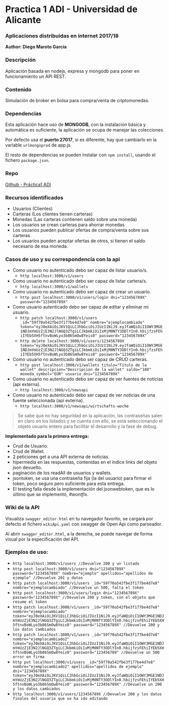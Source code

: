 # Practica 1 ADI - Universidad de Alicante
### Aplicaciones distribuidas en internet 2017/18
**Author: Diego Maroto García**

### Descripción
Aplicación basada en nodejs, express y mongodb para poner en funcionamiento un API REST.

### Contenido
Simulación de broker en bolsa para compra/venta de criptomonedas.

### Dependencias
Esta aplicación hace uso de **MONGODB**, con la instalación básica y automática es suficiente, la aplicación se ocupa de manejar las colecciones

Por defecto usa el **puerto 27017**, si es diferente, hay que cambiarlo en la variable `urlmongoprod` de app.js

El resto de dependencias se pueden instalar con `npm install`, usando el fichero `package.json`.

### Repo
[Github - Práctica1 ADI](https://github.com/DiegoMGar/practica1ADI)

### Recursos identificados
- Usuarios (Clientes)
- Carteras (Los clientes tienen carteras)
- Monedas (Las carteras contienen saldo sobre una moneda)
- Los usuarios se crean carteras para ahorrar monedas
- Los usuarios pueden publicar ofertas de compra/venta sobre sus carteras
- Los usuarios pueden aceptar ofertas de otros, si tienen el saldo necesario de esa moneda.

### Casos de uso y su correspondencia con la api
- Como usuario no autenticado debo ser capaz de listar usuario/s.
  - `http localhost:3000/v1/users`
- Como usuario no autenticado debo ser capaz de listar cartera/s.
  - `http localhost:3000/v1/wallets`
- Como usuario no autenticado debo ser capaz de crear un usuario.
  - `http post localhost:3000/v1/users/login dni="123456789X" password="123456789X"`
- Como usuario autenticado debo ser capaz de editar y eliminar mi usuario.
  - `http patch localhost:3000/v1/users _id="59f70a542fbe3f177be4d7e8" nombre="ejemplocambiado" token="eyJ0eXAiOiJKV1QiLCJhbGciOiJIUzI1NiJ9.eyJfaWQiOiI1OWY3MGE1NDJmYmUzZjE3N2JlNGQ3ZTgiLCJkbmkiOiIxMjM0NTY3ODlYIn0.hbijfzsFEhiIYEb5XH5ftnvBoWLyo3b86SmOw8Yeis0" password="123456789X"`
  - `http delete localhost:3000/v1/users/123456789X token="eyJ0eXAiOiJKV1QiLCJhbGciOiJIUzI1NiJ9.eyJfaWQiOiI1OWY3MGE1NDJmYmUzZjE3N2JlNGQ3ZTgiLCJkbmkiOiIxMjM0NTY3ODlYIn0.hbijfzsFEhiIYEb5XH5ftnvBoWLyo3b86SmOw8Yeis0" password="123456789X"`
- Como usuario no autenticado debo ser capaz de CRUD carteras.
  - `http post localhost:3000/v1/wallets titulo="Título de la wallet" descripcion="Descripcion de la wallet" saldo="100" moneda_symbol="EUR" usuario_dni="123456789X"` 
- Como usuario no autenticado debo ser capaz de ver fuentes de noticias (api externa).
  - `http localhost:3000/v1/newsapi`
- Como usuario no autenticado debo ser capaz de ver noticias de una fuente seleccionada (api externa).
  - `http localhost:3000/v1/newsapi/wirtschafts-woche`

> Se sabe que no hay seguridad en la aplicación, las contraseñas salen en claro en los listados y se cuenta con ello, se está seleccionando el objeto usuario entero para facilitar el desarrollo y la fase de debug.

**Implementado para la primera entrega:**

- Crud de Usuario.
- Crud de Wallet.
- 2 peticiones get a una API externa de noticias.
- hipermedia en las respuestas, contenidas en el índice links del objeto json devuelto.
- paginación de los readAll de usuarios y wallets.
- jsontoken, se usa una contraseña fija (la del usuario) para firmar el token, poco seguro pero suficiente para esta entrega.
- El testing falla desde la implementación del jsonwebtoken, que es lo último que se implementó, _#wontfix_.

### Wiki de la API
Visualiza `swagger_editor.html` en tu navegador favorito, se cargará por defecto el fichero `wikiApi.yaml` con swagger de Open Api como parseador.

Al abrir `swagger_editor.html`, a la derecha, se puede navegar de forma visual por la especificación del API.

### Ejemplos de uso:
- `http localhost:3000/v1/users //Devuelve 200 y un listado`
- `http post localhost:3000/v1/users dni="123456789X" password="123456789X" nombre="ejemplo" apellidos="apellidos de ejemplo" //Devuelve 201 y datos`
- `http patch localhost:3000/v1/users _id="59f70a542fbe3f177be4d7e8" nombre="ejemplocambiado" //Devuelve un 500, falta el token`
- `http post localhost:3000/v1/users/login dni="123456789X" password="123456789X" //Devuelve 200 y token, con el objeto que resume el token`
- `http patch localhost:3000/v1/users _id="59f70a542fbe3f177be4d7e8" nombre="ejemplocambiado" token="eyJ0eXAiOiJKV1QiLCJhbGciOiJIUzI1NiJ9.eyJfaWQiOiI1OWY3MGE1NDJmYmUzZjE3N2JlNGQ3ZTgiLCJkbmkiOiIxMjM0NTY3ODlYIn0.hbijfzsFEhiIYEb5XH5ftnvBoWLyo3b86SmOw8Yeis0" password="123456789X" //Devuelve 200 y los datos cambiados`
- `http patch localhost:3000/v1/users _id="59f70a542fbe3f177be4d7e8" nombre="ejemplocambiado2" token="eyJ0eXAiOiJKV1QiLCJhbGciOiJIUzI1NiJ9.eyJfaWQiOiI1OWY3MGE1NDJmYmUzZjE3N2JlNGQ3ZTgiLCJkbmkiOiIxMjM0NTY3ODlYIn0.hbijfzsFEhiIYEb5XH5ftnvBoWLyo3b86SmOw8Yeis0" password="123456789" //Devuelve un 500 error en firma`
- `http put localhost:3000/v1/users _id="59f70a542fbe3f177be4d7e8" nombre="ejemplocambiado2" apellidos="apellidos de ejemplo" dni="123456789X" token="eyJ0eXAiOiJKV1QiLCJhbGciOiJIUzI1NiJ9.eyJfaWQiOiI1OWY3MGE1NDJmYmUzZjE3N2JlNGQ3ZTgiLCJkbmkiOiIxMjM0NTY3ODlYIn0.hbijfzsFEhiIYEb5XH5ftnvBoWLyo3b86SmOw8Yeis0" password="123456789X" //Devuelve un 200 y los datos cambiados`
- `http localhost:3000/v1/users/123456789X //Devuelve 200 y los datos finales del usuario que se ha ido editando`